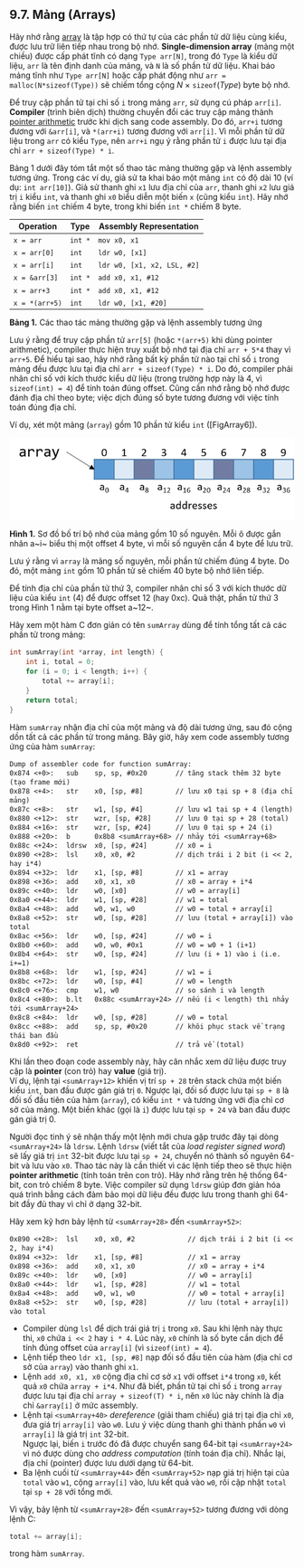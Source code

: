 
## 9.7. Mảng (Arrays) 

Hãy nhớ rằng [array](../C1-C_intro/arrays_strings.html#_introduction_to_arrays) là tập hợp có thứ tự của các phần tử dữ liệu cùng kiểu, được lưu trữ liên tiếp nhau trong bộ nhớ. **Single-dimension array** (mảng một chiều) được cấp phát tĩnh có dạng `Type arr[N]`, trong đó `Type` là kiểu dữ liệu, `arr` là tên định danh của mảng, và `N` là số phần tử dữ liệu. Khai báo mảng tĩnh như `Type arr[N]` hoặc cấp phát động như `arr = malloc(N*sizeof(Type))` sẽ chiếm tổng cộng *N* × `sizeof`(*Type*) byte bộ nhớ.

Để truy cập phần tử tại chỉ số `i` trong mảng `arr`, sử dụng cú pháp `arr[i]`. **Compiler** (trình biên dịch) thường chuyển đổi các truy cập mảng thành [pointer arithmetic](../C2-C_depth/pointers.html#_pointer_variables) trước khi dịch sang code assembly. Do đó, `arr+i` tương đương với `&arr[i]`, và `*(arr+i)` tương đương với `arr[i]`. Vì mỗi phần tử dữ liệu trong `arr` có kiểu `Type`, nên `arr+i` ngụ ý rằng phần tử `i` được lưu tại địa chỉ `arr + sizeof(Type) * i`.

Bảng 1 dưới đây tóm tắt một số thao tác mảng thường gặp và lệnh assembly tương ứng. Trong các ví dụ, giả sử ta khai báo một mảng `int` có độ dài 10 (ví dụ: `int arr[10]`). Giả sử thanh ghi `x1` lưu địa chỉ của `arr`, thanh ghi `x2` lưu giá trị `i` kiểu `int`, và thanh ghi `x0` biểu diễn một biến `x` (cũng kiểu `int`). Hãy nhớ rằng biến `int` chiếm 4 byte, trong khi biến `int *` chiếm 8 byte.

| Operation | Type | Assembly Representation |
| --- | --- | --- |
| `x = arr` | `int *` | `mov x0, x1` |
| `x = arr[0]` | `int` | `ldr w0, [x1]` |
| `x = arr[i]` | `int` | `ldr w0, [x1, x2, LSL, #2]` |
| `x = &arr[3]` | `int *` | `add x0, x1, #12` |
| `x = arr+3` | `int *` | `add x0, x1, #12` |
| `x = *(arr+5)` | `int` | `ldr w0, [x1, #20]` |

**Bảng 1.** Các thao tác mảng thường gặp và lệnh assembly tương ứng

Lưu ý rằng để truy cập phần tử `arr[5]` (hoặc `*(arr+5)` khi dùng pointer arithmetic), compiler thực hiện truy xuất bộ nhớ tại địa chỉ `arr + 5*4` thay vì `arr+5`. Để hiểu tại sao, hãy nhớ rằng bất kỳ phần tử nào tại chỉ số `i` trong mảng đều được lưu tại địa chỉ `arr + sizeof(Type) * i`. Do đó, compiler phải nhân chỉ số với kích thước kiểu dữ liệu (trong trường hợp này là 4, vì `sizeof(int) = 4`) để tính toán đúng offset. Cũng cần nhớ rằng bộ nhớ được đánh địa chỉ theo byte; việc dịch đúng số byte tương đương với việc tính toán đúng địa chỉ.

Ví dụ, xét một mảng (`array`) gồm 10 phần tử kiểu `int` ([FigArray6]).

![Each integer in the array requires four bytes.](_images/arrayFig.png)

**Hình 1.** Sơ đồ bố trí bộ nhớ của mảng gồm 10 số nguyên. Mỗi ô được gắn nhãn a~i~ biểu thị một offset 4 byte, vì mỗi số nguyên cần 4 byte để lưu trữ.

Lưu ý rằng vì `array` là mảng số nguyên, mỗi phần tử chiếm đúng 4 byte. Do đó, một mảng `int` gồm 10 phần tử sẽ chiếm 40 byte bộ nhớ liên tiếp.

Để tính địa chỉ của phần tử thứ 3, compiler nhân chỉ số 3 với kích thước dữ liệu của kiểu `int` (4) để được offset 12 (hay 0xc). Quả thật, phần tử thứ 3 trong Hình 1 nằm tại byte offset a~12~.

Hãy xem một hàm C đơn giản có tên `sumArray` dùng để tính tổng tất cả các phần tử trong mảng:

```c
int sumArray(int *array, int length) {
    int i, total = 0;
    for (i = 0; i < length; i++) {
        total += array[i];
    }
    return total;
}
```

Hàm `sumArray` nhận địa chỉ của một mảng và độ dài tương ứng, sau đó cộng dồn tất cả các phần tử trong mảng. Bây giờ, hãy xem code assembly tương ứng của hàm `sumArray`:


```
Dump of assembler code for function sumArray:
0x874 <+0>:   sub    sp, sp, #0x20       // tăng stack thêm 32 byte (tạo frame mới)
0x878 <+4>:   str    x0, [sp, #8]        // lưu x0 tại sp + 8 (địa chỉ mảng)
0x87c <+8>:   str    w1, [sp, #4]        // lưu w1 tại sp + 4 (length)
0x880 <+12>:  str    wzr, [sp, #28]      // lưu 0 tại sp + 28 (total)
0x884 <+16>:  str    wzr, [sp, #24]      // lưu 0 tại sp + 24 (i)
0x888 <+20>:  b      0x8b8 <sumArray+68> // nhảy tới <sumArray+68>
0x88c <+24>:  ldrsw  x0, [sp, #24]       // x0 = i
0x890 <+28>:  lsl    x0, x0, #2          // dịch trái i 2 bit (i << 2, hay i*4)
0x894 <+32>:  ldr    x1, [sp, #8]        // x1 = array
0x898 <+36>:  add    x0, x1, x0          // x0 = array + i*4
0x89c <+40>:  ldr    w0, [x0]            // w0 = array[i]
0x8a0 <+44>:  ldr    w1, [sp, #28]       // w1 = total
0x8a4 <+48>:  add    w0, w1, w0          // w0 = total + array[i]
0x8a8 <+52>:  str    w0, [sp, #28]       // lưu (total + array[i]) vào total
0x8ac <+56>:  ldr    w0, [sp, #24]       // w0 = i
0x8b0 <+60>:  add    w0, w0, #0x1        // w0 = w0 + 1 (i+1)
0x8b4 <+64>:  str    w0, [sp, #24]       // lưu (i + 1) vào i (i.e. i+=1)
0x8b8 <+68>:  ldr    w1, [sp, #24]       // w1 = i
0x8bc <+72>:  ldr    w0, [sp, #4]        // w0 = length
0x8c0 <+76>:  cmp    w1, w0              // so sánh i và length
0x8c4 <+80>:  b.lt   0x88c <sumArray+24> // nếu (i < length) thì nhảy tới <sumArray+24>
0x8c8 <+84>:  ldr    w0, [sp, #28]       // w0 = total
0x8cc <+88>:  add    sp, sp, #0x20       // khôi phục stack về trạng thái ban đầu
0x8d0 <+92>:  ret                        // trả về (total)
```

Khi lần theo đoạn code assembly này, hãy cân nhắc xem dữ liệu được truy cập là **pointer** (con trỏ) hay **value** (giá trị).  
Ví dụ, lệnh tại `<sumArray+12>` khiến vị trí `sp + 28` trên stack chứa một biến kiểu `int`, ban đầu được gán giá trị `0`. Ngược lại, đối số được lưu tại `sp + 8` là đối số đầu tiên của hàm (`array`), có kiểu `int *` và tương ứng với địa chỉ cơ sở của mảng. Một biến khác (gọi là `i`) được lưu tại `sp + 24` và ban đầu được gán giá trị 0.

Người đọc tinh ý sẽ nhận thấy một lệnh mới chưa gặp trước đây tại dòng `<sumArray+24>` là `ldrsw`. Lệnh `ldrsw` (viết tắt của *load register signed word*) sẽ lấy giá trị `int` 32-bit được lưu tại `sp + 24`, chuyển nó thành số nguyên 64-bit và lưu vào `x0`. Thao tác này là cần thiết vì các lệnh tiếp theo sẽ thực hiện **pointer arithmetic** (tính toán trên con trỏ). Hãy nhớ rằng trên hệ thống 64-bit, con trỏ chiếm 8 byte. Việc compiler sử dụng `ldrsw` giúp đơn giản hóa quá trình bằng cách đảm bảo mọi dữ liệu đều được lưu trong thanh ghi 64-bit đầy đủ thay vì chỉ ở dạng 32-bit.

Hãy xem kỹ hơn bảy lệnh từ `<sumArray+28>` đến `<sumArray+52>`:

```
0x890 <+28>:  lsl    x0, x0, #2             // dịch trái i 2 bit (i << 2, hay i*4)
0x894 <+32>:  ldr    x1, [sp, #8]           // x1 = array
0x898 <+36>:  add    x0, x1, x0             // x0 = array + i*4
0x89c <+40>:  ldr    w0, [x0]               // w0 = array[i]
0x8a0 <+44>:  ldr    w1, [sp, #28]          // w1 = total
0x8a4 <+48>:  add    w0, w1, w0             // w0 = total + array[i]
0x8a8 <+52>:  str    w0, [sp, #28]          // lưu (total + array[i]) vào total
```

- Compiler dùng `lsl` để dịch trái giá trị `i` trong `x0`. Sau khi lệnh này thực thi, `x0` chứa `i << 2` hay `i * 4`. Lúc này, `x0` chính là số byte cần dịch để tính đúng offset của `array[i]` (vì `sizeof(int) = 4`).
- Lệnh tiếp theo `ldr x1, [sp, #8]` nạp đối số đầu tiên của hàm (địa chỉ cơ sở của `array`) vào thanh ghi `x1`.  
- Lệnh `add x0, x1, x0` cộng địa chỉ cơ sở `x1` với offset `i*4` trong `x0`, kết quả `x0` chứa `array + i*4`. Như đã biết, phần tử tại chỉ số `i` trong `array` được lưu tại địa chỉ `array + sizeof(T) * i`, nên `x0` lúc này chính là địa chỉ `&array[i]` ở mức assembly.
- Lệnh tại `<sumArray+40>` *dereference* (giải tham chiếu) giá trị tại địa chỉ `x0`, đưa giá trị `array[i]` vào `w0`. Lưu ý việc dùng thanh ghi thành phần `w0` vì `array[i]` là giá trị `int` 32-bit.  
  Ngược lại, biến `i` trước đó đã được chuyển sang 64-bit tại `<sumArray+24>` vì nó được dùng cho *address computation* (tính toán địa chỉ). Nhắc lại, địa chỉ (pointer) được lưu dưới dạng từ 64-bit.
- Ba lệnh cuối từ `<sumArray+44>` đến `<sumArray+52>` nạp giá trị hiện tại của `total` vào `w1`, cộng `array[i]` vào, lưu kết quả vào `w0`, rồi cập nhật `total` tại `sp + 28` với tổng mới.

Vì vậy, bảy lệnh từ `<sumArray+28>` đến `<sumArray+52>` tương đương với dòng lệnh C:

```c
total += array[i];
```

trong hàm `sumArray`.
